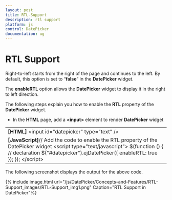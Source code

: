 ```yaml
---
layout: post
title: RTL-Support
description: rtl support
platform: js
control: DatePicker
documentation: ug
---
```


# RTL Support

Right-to-left starts from the right of the page and continues to the left. By default, this option is set to “**false**” in the **DatePicker** widget. 

The **enableRTL** option allows the **DatePicker** widget to display it in the right to left direction.

The following steps explain you how to enable the **RTL** property of the **DatePicker** widget.

* In the **HTML** page, add a **&lt;input&gt;** element to render **DatePicker** widget

<table>
<tr>
<td>
<b>[HTML]</b>    &lt;input id="datepicker" type="text" /&gt;</td></tr>
<tr>
<td>
<b>[JavaScript]</b>// Add the code to enable the RTL property of the DatePicker widget     &lt;script type="text/javascript"&gt;        $(function () {            // declaration            $("#datepicker").ejDatePicker({                enableRTL: true            });        });    &lt;/script&gt;</td></tr>
</table>
The following screenshot displays the output for the above code.

{% include image.html url="/js/DatePicker/Concepts-and-Features/RTL-Support_images/RTL-Support_img1.png" Caption="RTL Support in DatePicker"%}

